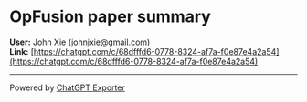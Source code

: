# OpFusion paper summary

**User:** John Xie (johnjxie@gmail.com)  
**Link:** [https://chatgpt.com/c/68dfffd6-0778-8324-af7a-f0e87e4a2a54](https://chatgpt.com/c/68dfffd6-0778-8324-af7a-f0e87e4a2a54)  



---
Powered by [ChatGPT Exporter](https://www.chatgptexporter.com)